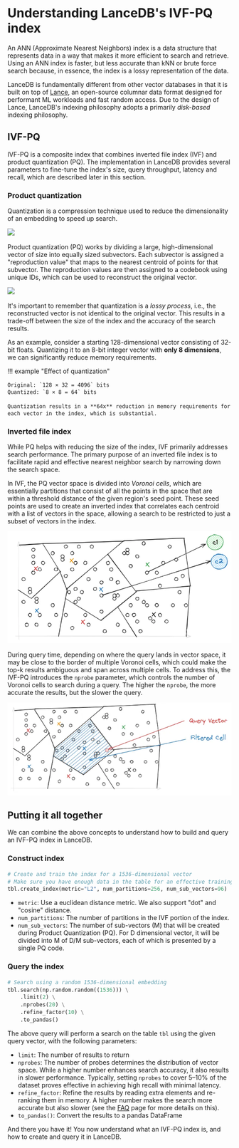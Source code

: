 # Understanding LanceDB's IVF-PQ index

An ANN (Approximate Nearest Neighbors) index is a data structure that represents data in a way that makes it more efficient to search and retrieve. Using an ANN index is faster, but less accurate than kNN or brute force search because, in essence, the index is a lossy representation of the data.

LanceDB is fundamentally different from other vector databases in that it is built on top of [Lance](https://github.com/lancedb/lance), an open-source columnar data format designed for performant ML workloads and fast random access. Due to the design of Lance, LanceDB's indexing philosophy adopts a primarily *disk-based* indexing philosophy.

## IVF-PQ

IVF-PQ is a composite index that combines inverted file index (IVF) and product quantization (PQ). The implementation in LanceDB provides several parameters to fine-tune the index's size, query throughput, latency and recall, which are described later in this section.

### Product quantization

Quantization is a compression technique used to reduce the dimensionality of an embedding to speed up search. 

![](../assets/ivfpq_quantization.webp)

Product quantization (PQ) works by dividing a large, high-dimensional vector of size into equally sized subvectors. Each subvector is assigned a "reproduction value" that maps to the nearest centroid of points for that subvector. The reproduction values are then assigned to a codebook using unique IDs, which can be used to reconstruct the original vector.

![](../assets/ivfpq_pq_desc.webp)

It's important to remember that quantization is a *lossy process*, i.e., the reconstructed vector is not identical to the original vector. This results in a trade-off between the size of the index and the accuracy of the search results.

As an example, consider a starting 128-dimensional vector consisting of 32-bit floats. Quantizing it to an 8-bit integer vector with **only 8 dimensions**, we can significantly reduce memory requirements.

!!! example "Effect of quantization"

    Original: `128 × 32 = 4096` bits  
    Quantized: `8 × 8 = 64` bits  

    Quantization results in a **64x** reduction in memory requirements for each vector in the index, which is substantial.

### Inverted file index

While PQ helps with reducing the size of the index, IVF primarily addresses search performance. The primary purpose of an inverted file index is to facilitate rapid and effective nearest neighbor search by narrowing down the search space.

In IVF, the PQ vector space is divided into *Voronoi cells*, which are essentially partitions that consist of all the points in the space that are within a threshold distance of the given region's seed point. These seed points are used to create an inverted index that correlates each centroid with a list of vectors in the space, allowing a search to be restricted to just a subset of vectors in the index.

![](../assets/ivfpq_ivf_desc.webp)

During query time, depending on where the query lands in vector space, it may be close to the border of multiple Voronoi cells, which could make the top-k results ambiguous and span across multiple cells. To address this, the IVF-PQ introduces the `nprobe` parameter, which controls the number of Voronoi cells to search during a query. The higher the `nprobe`, the more accurate the results, but the slower the query.

![](../assets/ivfpq_query_vector.webp)

## Putting it all together

We can combine the above concepts to understand how to build and query an IVF-PQ index in LanceDB.

### Construct index

```python
# Create and train the index for a 1536-dimensional vector
# Make sure you have enough data in the table for an effective training step
tbl.create_index(metric="L2", num_partitions=256, num_sub_vectors=96)
```

* `metric`: Use a euclidean distance metric. We also support "dot" and "cosine" distance.
* `num_partitions`: The number of partitions in the IVF portion of the index.
* `num_sub_vectors`: The number of sub-vectors (M) that will be created during Product Quantization (PQ). For D dimensional vector, it will be divided into M of D/M sub-vectors, each of which is presented by a single PQ code.

### Query the index

```python
# Search using a random 1536-dimensional embedding
tbl.search(np.random.random((1536))) \
    .limit(2) \
    .nprobes(20) \
    .refine_factor(10) \
    .to_pandas()
```

The above query will perform a search on the table `tbl` using the given query vector, with the following parameters:

* `limit`: The number of results to return
* `nprobes`: The number of probes determines the distribution of vector space. While a higher number enhances search accuracy, it also results in slower performance. Typically, setting `nprobes` to cover 5–10% of the dataset proves effective in achieving high recall with minimal latency.
* `refine_factor`: Refine the results by reading extra elements and re-ranking them in memory. A higher number makes the search more accurate but also slower (see the [FAQ](../faq.md#do-i-need-to-set-a-refine-factor-when-using-an-index) page for more details on this).
* `to_pandas()`: Convert the results to a pandas DataFrame

And there you have it! You now understand what an IVF-PQ index is, and how to create and query it in LanceDB.
